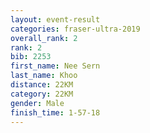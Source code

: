 ```yaml
---
layout: event-result 
categories: fraser-ultra-2019 
overall_rank: 2
rank: 2
bib: 2253
first_name: Nee Sern
last_name: Khoo
distance: 22KM
category: 22KM
gender: Male
finish_time: 1-57-18
---
```

